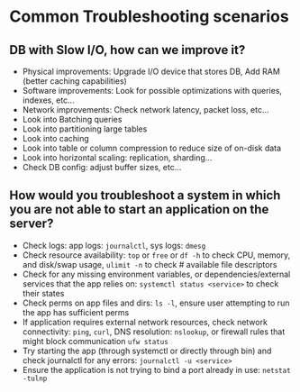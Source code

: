 # Common Troubleshooting scenarios

## DB with Slow I/O, how can we improve it?
- Physical improvements: Upgrade I/O device that stores DB, Add RAM (better caching capabilities)
- Software improvements: Look for possible optimizations with queries, indexes, etc...
- Network improvements: Check network latency, packet loss, etc...
- Look into Batching queries
- Look into partitioning large tables
- Look into caching
- Look into table or column compression to reduce size of on-disk data
- Look into horizontal scaling: replication, sharding...
- Check DB config: adjust buffer sizes, etc...

## How would you troubleshoot a system in which you are not able to start an application on the server?
- Check logs: app logs: `journalctl`, sys logs: `dmesg`
- Check resource availability: `top` or `free` or `df -h` to check CPU, memory, and disk/swap usage, `ulimit -n` to check # available file descriptors
- Check for any missing environment variables, or dependencies/external services that the app relies on: `systemctl status <service>` to check their states
- Check perms on app files and dirs: `ls -l`, ensure user attempting to run the app has sufficient perms
- If application requires external network resources, check network connectivity: `ping`, `curl`, DNS resolution: `nslookup`, or firewall rules that might block communication `ufw status`
- Try starting the app (through systemctl or directly through bin) and check journalctl for any errors: `journalctl -u <service>`
- Ensure the application is not trying to bind a port already in use: `netstat -tulnp`
